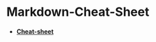 # Markdown-Cheat-Sheet

* #### [Cheat-sheet](https://github.com/MeenachiSundaram/Markdown-Cheat-Sheet/blob/master/Markdown%20cheat%20sheet.md)
